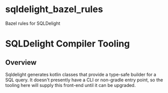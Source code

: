 # sqldelight_bazel_rules
Bazel rules for SQLDelight
# SQLDelight Compiler Tooling

## Overview

Sqldelight generates kotlin classes that provide a type-safe builder for a SQL query. It doesn't
presently have a CLI or non-gradle entry point, so the tooling here will supply this front-end
until it can be upgraded. 
